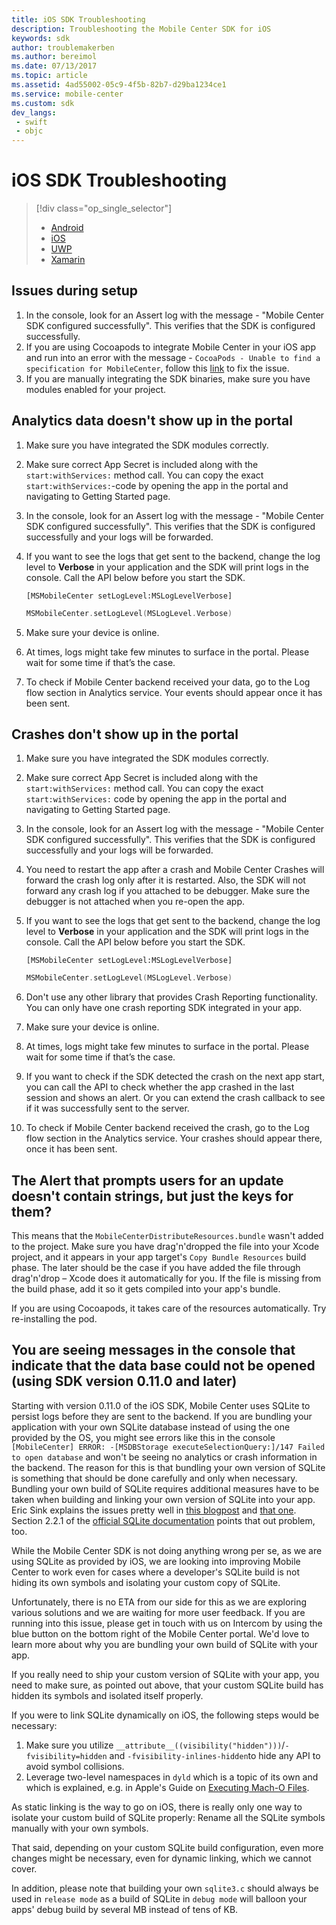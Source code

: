 ```yaml
---
title: iOS SDK Troubleshooting
description: Troubleshooting the Mobile Center SDK for iOS
keywords: sdk
author: troublemakerben
ms.author: bereimol
ms.date: 07/13/2017
ms.topic: article
ms.assetid: 4ad55002-05c9-4f5b-82b7-d29ba1234ce1
ms.service: mobile-center
ms.custom: sdk
dev_langs:  
 - swift
 - objc 
---
```


# iOS SDK Troubleshooting

> [!div class="op_single_selector"]
> * [Android](android.md)
> * [iOS](ios.md)
> * [UWP](uwp.md)
> * [Xamarin](xamarin.md)

## Issues during setup

1. In the console, look for an Assert log with the message - "Mobile Center SDK configured successfully". This verifies that the SDK is configured successfully.
2. If you are using Cocoapods to integrate Mobile Center in your iOS app and run into an error with the message - `CocoaPods - Unable to find a specification for MobileCenter`, follow this [link](http://stackoverflow.com/questions/40785259/cocoapods-unable-to-find-a-specification-for-mobilecenter) to fix the issue.
3. If you are manually integrating the SDK binaries, make sure you have modules enabled for your project.

## Analytics data doesn't show up in the portal

1. Make sure you have integrated the SDK modules correctly.
2. Make sure correct App Secret is included along with the `start:withServices:` method call. You can copy the exact `start:withServices:`-code by opening the app in the portal and navigating to Getting Started page.
3. In the console, look for an Assert log with the message - "Mobile Center SDK configured successfully". This verifies that the SDK is configured successfully and your logs will be forwarded.
4. If you want to see the logs that get sent to the backend, change the log level to **Verbose** in your application and the SDK will print logs in the console. Call the API below before you start the SDK.

  	```objc
  	[MSMobileCenter setLogLevel:MSLogLevelVerbose]
  	```
    ```swift
	MSMobileCenter.setLogLevel(MSLogLevel.Verbose)
	```
	
5. Make sure your device is online.
6. At times, logs might take few minutes to surface in the portal. Please wait for some time if that’s the case.
7. To check if Mobile Center backend received your data, go to the Log flow section in Analytics service. Your events should appear once it has been sent.

## Crashes don't show up in the portal

1. Make sure you have integrated the SDK modules correctly.
2. Make sure correct App Secret is included along with the `start:withServices:` method call. You can copy the exact `start:withServices:` code by opening the app in the portal and navigating to Getting Started page.
3. In the console, look for an Assert log with the message - "Mobile Center SDK configured successfully". This verifies that the SDK is configured successfully and your logs will be forwarded.
4. You need to restart the app after a crash and Mobile Center Crashes will forward the crash log only after it is restarted. Also, the SDK will not forward any crash log if you attached to be debugger. Make sure the debugger is not attached when you re-open the app.
5. If you want to see the logs that get sent to the backend, change the log level to **Verbose** in your application and the SDK will print logs in the console. Call the API below before you start the SDK.

	```objc
 	[MSMobileCenter setLogLevel:MSLogLevelVerbose]
 	```
 	```swift
	MSMobileCenter.setLogLevel(MSLogLevel.Verbose)
	```

6. Don't use any other library that provides Crash Reporting functionality. You can only have one crash reporting SDK integrated in your app.
7. Make sure your device is online.
8. At times, logs might take few minutes to surface in the portal. Please wait for some time if that’s the case.
9. If you want to check if the SDK detected the crash on the next app start, you can call the API to check whether the app crashed in the last session and shows an alert. Or you can extend the crash callback to see if it was successfully sent to the server.
10. To check if Mobile Center backend received the crash, go to the Log flow section in the Analytics service. Your crashes should appear there, once it has been sent.

## The Alert that prompts users for an update doesn't contain strings, but just the keys for them?

This means that the `MobileCenterDistributeResources.bundle` wasn't added to the project. Make sure you have drag'n'dropped the file into your Xcode project, and it appears in your app target's `Copy Bundle Resources` build phase. The later should be the case if you have added the file through drag'n'drop – Xcode does it automatically for you. If the file is missing from the build phase, add it so it gets compiled into your app's bundle.

If you are using Cocoapods, it takes care of the resources automatically. Try re-installing the pod.

## You are seeing messages in the console that indicate that the data base could not be opened (using SDK version 0.11.0 and later)

Starting with version 0.11.0 of the iOS SDK, Mobile Center uses SQLite to persist logs before they are sent to the backend. If you are bundling your application with your own SQLite database instead of using the one provided by the OS, you might see errors like this in the console `[MobileCenter] ERROR: -[MSDBStorage executeSelectionQuery:]/147 Failed to open database` and won't be seeing no analytics or crash information in the backend. The reason for this is that bundling your own version of SQLite is something that should be done carefully and only when necessary. Bundling your own build of SQLite requires additional measures have to be taken when building and linking your own version of SQLite into your app. Eric Sink explains the issues pretty well in [this blogpost](http://ericsink.com/entries/sqlite_android_n.html) and [that one](http://ericsink.com/entries/multiple_sqlite_problem.html). Section 2.2.1 of the [official SQLite documentation](http://sqlite.org/howtocorrupt.html) points that out problem, too.

While the Mobile Center SDK is not doing anything wrong per se, as we are using SQLite as provided by iOS, we are looking into improving Mobile Center to work even for cases where a developer's SQLite build is not hiding its own symbols and isolating your custom copy of SQLite.

Unfortunately, there is no ETA from our side for this as we are exploring various solutions and we are waiting for more user feedback. If you are running into this issue, please get in touch with us on Intercom by using the blue button on the bottom right of the Mobile Center portal. We'd love to learn more about why you are bundling your own build of SQLite with your app.

If you really need to ship your custom version of SQLite with your app, you need to make sure, as pointed out above, that your custom SQLite build has hidden its symbols and isolated itself properly.

If you were to link SQLite dynamically on iOS, the following steps would be necessary: 

1. Make sure you utilize `__attribute__((visibility("hidden")))`/`-fvisibility=hidden` and `-fvisibility-inlines-hidden`to hide any API to avoid symbol collisions.
2. Leverage two-level namespaces in `dyld` which is a topic of its own and which is explained, e.g. in Apple's Guide on [Executing Mach-O Files](https://developer.apple.com/library/content/documentation/DeveloperTools/Conceptual/MachOTopics/1-Articles/executing_files.html).

As static linking is the way to go on iOS, there is really only one way to isolate your custom build of SQLite properly: Rename all the SQLite symbols manually with your own symbols.

That said, depending on your custom SQLite build configuration, even more changes might be necessary, even for dynamic linking, which we cannot cover.

In addition, please note that building your own `sqlite3.c` should always be used in `release mode` as a build of SQLite in `debug mode` will balloon your apps' debug build by several MB instead of tens of KB.
